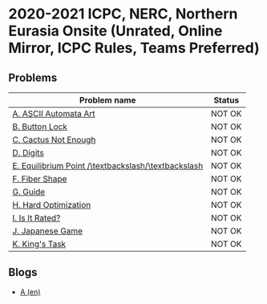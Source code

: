 # 2020-2021 ICPC, NERC, Northern Eurasia Onsite (Unrated, Online Mirror, ICPC Rules, Teams Preferred)

## Problems

|Problem name|Status|
|------------|---------|
| [A. ASCII Automata Art](problems/A._ASCII_Automata_Art.md)|NOT OK|
| [B. Button Lock](problems/B._Button_Lock.md)|NOT OK|
| [C. Cactus Not Enough](problems/C._Cactus_Not_Enough.md)|NOT OK|
| [D. Digits](problems/D._Digits.md)|NOT OK|
| [E. Equilibrium Point /\textbackslash/\textbackslash](problems/E._Equilibrium_Point_\textbackslash_\textbackslash.md)|NOT OK|
| [F. Fiber Shape](problems/F._Fiber_Shape.md)|NOT OK|
| [G. Guide](problems/G._Guide.md)|NOT OK|
| [H. Hard Optimization](problems/H._Hard_Optimization.md)|NOT OK|
| [I. Is It Rated?](problems/I._Is_It_Rated_.md)|NOT OK|
| [J. Japanese Game](problems/J._Japanese_Game.md)|NOT OK|
| [K. King's Task](problems/K._King's_Task.md)|NOT OK|
## Blogs

- [A (en)](blogs/A_(en).md)
